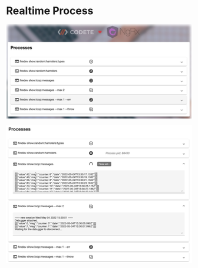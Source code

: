 
# Realtime Process


<p style="text-align: center;"><img src="../_images/processes-start.png" ></p>

<p style="text-align: center;"><img src="../_images/processes.png" ></p>
